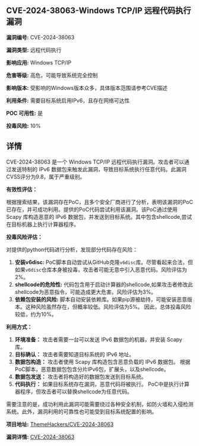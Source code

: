 ## CVE-2024-38063-Windows TCP/IP 远程代码执行漏洞

**漏洞编号:** CVE-2024-38063

**漏洞类型:** 远程代码执行

**影响应用:** Windows TCP/IP

**危害等级:** 高危，可能导致系统完全控制

**影响版本:** 受影响的Windows版本众多，具体版本范围请参考CVE描述

**利用条件:** 需要目标系统启用IPv6，且存在网络可达性

**POC 可用性:** 是

**投毒风险:** 10%

## 详情

CVE-2024-38063 是一个 Windows TCP/IP 远程代码执行漏洞。攻击者可以通过发送特制的 IPv6 数据包来触发此漏洞，导致目标系统执行任意代码。此漏洞CVSS评分为9.8，属于严重级别。

**有效性评估：**

根据搜索结果，该漏洞存在PoC，且多个安全厂商进行了分析，表明该漏洞的PoC已存在，并可成功利用。提供的PoC代码尝试利用该漏洞。该PoC通过使用 Scapy 库构造恶意的 IPv6 数据包，并发送到目标系统。其中包含shellcode,尝试在目标机器上执行计算器程序。

**投毒风险评估：**

对提供的python代码进行分析，发现部分代码存在风险：
1. **安装v6disc:** PoC脚本自动尝试从GitHub克隆`v6disc`库。尽管看起来合法，但如果`v6disc`仓库本身被投毒，攻击者可能无意中引入恶意代码。风险评估为2%。
2. **shellcode的危险性:** 代码包含用于启动计算器的shellcode,如果攻击者修改此shellcode为恶意指令，可能造成更大危害。风险评估为3%。
3. **依赖包安装的风险:** 脚本自动安装依赖库。如果pip源被劫持，可能安装恶意版本。这种风险虽然存在，但概率较低。风险评估为5%。
因此，总体投毒风险较低，约为10%。

**利用方式：**

1.  **环境准备：** 攻击者需要一台可以发送 IPv6 数据包的机器，并安装 Scapy 库。 
2.  **目标确认：** 攻击者需要知道目标系统的 IPv6 地址。
3.  **数据包构造：** 攻击者使用 Scapy 库构造包含恶意负载的 IPv6 数据包。 根据PoC脚本，恶意数据包包含分片IPv6包，扩展头，以及shellcode。
4.  **数据包发送：** 攻击者将构造好的数据包发送到目标系统。
5.  **代码执行：** 如果目标系统存在漏洞，恶意代码将被执行。 PoC中是执行计算器程序，但攻击者可以替换shellcode为任意代码。

需要注意的是，成功利用此漏洞可能需要绕过各种安全机制，如防火墙和入侵检测系统。此外，漏洞利用的可靠性也可能受到目标系统配置的影响。

**项目地址:** [ThemeHackers/CVE-2024-38063](https://github.com/ThemeHackers/CVE-2024-38063)

**漏洞详情:** [CVE-2024-38063](https://nvd.nist.gov/vuln/detail/CVE-2024-38063)